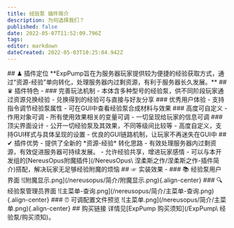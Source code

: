 ```yaml
---
title: 经验泵 插件简介
description: 为何选择我们？
published: false
date: 2022-05-07T11:52:09.796Z
tags: 
editor: markdown
dateCreated: 2022-05-03T10:25:04.942Z
---
```


\## ♟ 插件定位 \*\*ExpPump旨在为服务器玩家提供较为便捷的经验获取方式，通过“资源-经验”单向转化，处理服务器内过剩资源，有利于服务器长久发展。\*\* ## ♛ 插件特色 - ### 完善玩法机制 - 本体含多种型号的经验泵，供不同阶段玩家通过资源兑换经验 - 兑换得到的经验可与直接与好友分享 ### 优秀用户体验 - 支持指令调节经验泵属性 - 可在GUI中查看经验泵合成材料与效果 ### 高度可自定义 - 作用对象可调 - 所有使用效果相关的变量可调 - 一切呈现给玩家的信息可调 ### 顶尖界面设计 - 公开一切经验泵及其效果，不同等级间比较等 - 高度自定义，支持GUI样式与具体呈现的设置 - 优良的GUI链路机制，让玩家不再迷失在GUI中 ## ✔ 插件优势 - 提供了全新的 \*资源-经验\* 转化思路 - 有效处理服务器内过剩资源，有效促进服务器可持续发展。 - 允许经验共享，增进玩家感情 - 可以与本开发组的\[NereusOpus附魔插件\](/NereusOpus\\ 涅柔斯之作/涅柔斯之作-插件简介)搭配，解决玩家无足够经验附魔的烦恼 ## ☞ 实装效果 - ### 📚 经验泵用户界面 !\[附魔显示.png\](/nereusopus/简介/附魔显示.png){.align-center} ### 🔍 经验泵管理员界面 !\[主菜单-查询.png\](/nereusopus/简介/主菜单-查询.png){.align-center} ### ⏰ 可调配置文件预览 !\[主菜单.png\](/nereusopus/简介/主菜单.png){.align-center} ## 购买链接 详情见\[ExpPump 购买须知\](/ExpPump\\ 经验泵/购买须知)。